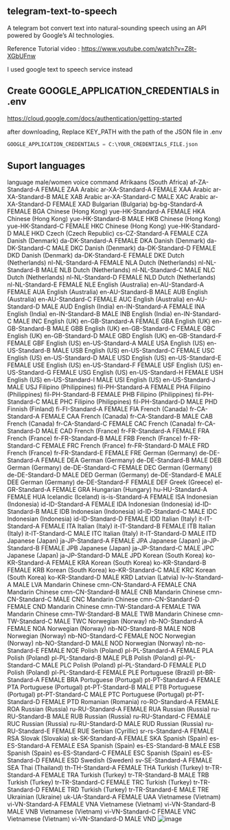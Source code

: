 ## telegram-text-to-speech

A telegram bot convert text into natural-sounding speech using an API powered by Google’s AI technologies.

Reference Tutorial video : https://www.youtube.com/watch?v=Z8t-XGbUFnw

I used google text to speech service instead

## Create GOOGLE_APPLICATION_CREDENTIALS in .env

https://cloud.google.com/docs/authentication/getting-started

after downloading, Replace KEY_PATH with the path of the JSON file in .env

```python
GOOGLE_APPLICATION_CREDENTIALS = C:\YOUR_CREDENTIALS_FILE.json
```

## Suport languages
language		male/women voice	command
Afrikaans (South Africa)	af-ZA-Standard-A	FEMALE	ZAA
Arabic	ar-XA-Standard-A	FEMALE	XAA
Arabic	ar-XA-Standard-B	MALE	XAB
Arabic	ar-XA-Standard-C	MALE	XAC
Arabic	ar-XA-Standard-D	FEMALE	XAD
Bulgarian (Bulgaria)	bg-bg-Standard-A	FEMALE	BGA
Chinese (Hong Kong)	yue-HK-Standard-A	FEMALE	HKA
Chinese (Hong Kong)	yue-HK-Standard-B	MALE	HKB
Chinese (Hong Kong)	yue-HK-Standard-C	FEMALE	HKC
Chinese (Hong Kong)	yue-HK-Standard-D	MALE	HKD
Czech (Czech Republic)	cs-CZ-Standard-A	FEMALE	CZA
Danish (Denmark)	da-DK-Standard-A	FEMALE	DKA
Danish (Denmark)	da-DK-Standard-C	MALE	DKC
Danish (Denmark)	da-DK-Standard-D	FEMALE	DKD
Danish (Denmark)	da-DK-Standard-E	FEMALE	DKE
Dutch (Netherlands)	nl-NL-Standard-A	FEMALE	NLA
Dutch (Netherlands)	nl-NL-Standard-B	MALE	NLB
Dutch (Netherlands)	nl-NL-Standard-C	MALE	NLC
Dutch (Netherlands)	nl-NL-Standard-D	FEMALE	NLD
Dutch (Netherlands)	nl-NL-Standard-E	FEMALE	NLE
English (Australia)	en-AU-Standard-A	FEMALE	AUA
English (Australia)	en-AU-Standard-B	MALE	AUB
English (Australia)	en-AU-Standard-C	FEMALE	AUC
English (Australia)	en-AU-Standard-D	MALE	AUD
English (India)	en-IN-Standard-A	FEMALE	INA
English (India)	en-IN-Standard-B	MALE	INB
English (India)	en-IN-Standard-C	MALE	INC
English (UK)	en-GB-Standard-A	FEMALE	GBA
English (UK)	en-GB-Standard-B	MALE	GBB
English (UK)	en-GB-Standard-C	FEMALE	GBC
English (UK)	en-GB-Standard-D	MALE	GBD
English (UK)	en-GB-Standard-F	FEMALE	GBF
English (US)	en-US-Standard-A	MALE	USA
English (US)	en-US-Standard-B	MALE	USB
English (US)	en-US-Standard-C	FEMALE	USC
English (US)	en-US-Standard-D	MALE	USD
English (US)	en-US-Standard-E	FEMALE	USE
English (US)	en-US-Standard-F	FEMALE	USF
English (US)	en-US-Standard-G	FEMALE	USG
English (US)	en-US-Standard-H	FEMALE	USH
English (US)	en-US-Standard-I	MALE	USI
English (US)	en-US-Standard-J	MALE	USJ
Filipino (Philippines)	fil-PH-Standard-A	FEMALE	PHA
Filipino (Philippines)	fil-PH-Standard-B	FEMALE	PHB
Filipino (Philippines)	fil-PH-Standard-C	MALE	PHC
Filipino (Philippines)	fil-PH-Standard-D	MALE	PHD
Finnish (Finland)	fi-FI-Standard-A	FEMALE	FIA
French (Canada)	fr-CA-Standard-A	FEMALE	CAA
French (Canada)	fr-CA-Standard-B	MALE	CAB
French (Canada)	fr-CA-Standard-C	FEMALE	CAC
French (Canada)	fr-CA-Standard-D	MALE	CAD
French (France)	fr-FR-Standard-A	FEMALE	FRA
French (France)	fr-FR-Standard-B	MALE	FRB
French (France)	fr-FR-Standard-C	FEMALE	FRC
French (France)	fr-FR-Standard-D	MALE	FRD
French (France)	fr-FR-Standard-E	FEMALE	FRE
German (Germany)	de-DE-Standard-A	FEMALE	DEA
German (Germany)	de-DE-Standard-B	MALE	DEB
German (Germany)	de-DE-Standard-C	FEMALE	DEC
German (Germany)	de-DE-Standard-D	MALE	DED
German (Germany)	de-DE-Standard-E	MALE	DEE
German (Germany)	de-DE-Standard-F	FEMALE	DEF
Greek (Greece)	el-GR-Standard-A	FEMALE	GRA
Hungarian (Hungary)	hu-HU-Standard-A	FEMALE	HUA
Icelandic (Iceland)	is-is-Standard-A	FEMALE	ISA
Indonesian (Indonesia)	id-ID-Standard-A	FEMALE	IDA
Indonesian (Indonesia)	id-ID-Standard-B	MALE	IDB
Indonesian (Indonesia)	id-ID-Standard-C	MALE	IDC
Indonesian (Indonesia)	id-ID-Standard-D	FEMALE	IDD
Italian (Italy)	it-IT-Standard-A	FEMALE	ITA
Italian (Italy)	it-IT-Standard-B	FEMALE	ITB
Italian (Italy)	it-IT-Standard-C	MALE	ITC
Italian (Italy)	it-IT-Standard-D	MALE	ITD
Japanese (Japan)	ja-JP-Standard-A	FEMALE	JPA
Japanese (Japan)	ja-JP-Standard-B	FEMALE	JPB
Japanese (Japan)	ja-JP-Standard-C	MALE	JPC
Japanese (Japan)	ja-JP-Standard-D	MALE	JPD
Korean (South Korea)	ko-KR-Standard-A	FEMALE	KRA
Korean (South Korea)	ko-KR-Standard-B	FEMALE	KRB
Korean (South Korea)	ko-KR-Standard-C	MALE	KRC
Korean (South Korea)	ko-KR-Standard-D	MALE	KRD
Latvian (Latvia)	lv-lv-Standard-A	MALE	LVA
Mandarin Chinese	cmn-CN-Standard-A	FEMALE	CNA
Mandarin Chinese	cmn-CN-Standard-B	MALE	CNB
Mandarin Chinese	cmn-CN-Standard-C	MALE	CNC
Mandarin Chinese	cmn-CN-Standard-D	FEMALE	CND
Mandarin Chinese	cmn-TW-Standard-A	FEMALE	TWA
Mandarin Chinese	cmn-TW-Standard-B	MALE	TWB
Mandarin Chinese	cmn-TW-Standard-C	MALE	TWC
Norwegian (Norway)	nb-NO-Standard-A	FEMALE	NOA
Norwegian (Norway)	nb-NO-Standard-B	MALE	NOB
Norwegian (Norway)	nb-NO-Standard-C	FEMALE	NOC
Norwegian (Norway)	nb-NO-Standard-D	MALE	NOD
Norwegian (Norway)	nb-no-Standard-E	FEMALE	NOE
Polish (Poland)	pl-PL-Standard-A	FEMALE	PLA
Polish (Poland)	pl-PL-Standard-B	MALE	PLB
Polish (Poland)	pl-PL-Standard-C	MALE	PLC
Polish (Poland)	pl-PL-Standard-D	FEMALE	PLD
Polish (Poland)	pl-PL-Standard-E	FEMALE	PLE
Portuguese (Brazil)	pt-BR-Standard-A	FEMALE	BRA
Portuguese (Portugal)	pt-PT-Standard-A	FEMALE	PTA
Portuguese (Portugal)	pt-PT-Standard-B	MALE	PTB
Portuguese (Portugal)	pt-PT-Standard-C	MALE	PTC
Portuguese (Portugal)	pt-PT-Standard-D	FEMALE	PTD
Romanian (Romania)	ro-RO-Standard-A	FEMALE	ROA
Russian (Russia)	ru-RU-Standard-A	FEMALE	RUA
Russian (Russia)	ru-RU-Standard-B	MALE	RUB
Russian (Russia)	ru-RU-Standard-C	FEMALE	RUC
Russian (Russia)	ru-RU-Standard-D	MALE	RUD
Russian (Russia)	ru-RU-Standard-E	FEMALE	RUE
Serbian (Cyrillic)	sr-rs-Standard-A	FEMALE	RSA
Slovak (Slovakia)	sk-SK-Standard-A	FEMALE	SKA
Spanish (Spain)	es-ES-Standard-A	FEMALE	ESA
Spanish (Spain)	es-ES-Standard-B	MALE	ESB
Spanish (Spain)	es-ES-Standard-C	FEMALE	ESC
Spanish (Spain)	es-ES-Standard-D	FEMALE	ESD
Swedish (Sweden)	sv-SE-Standard-A	FEMALE	SEA
Thai (Thailand)	th-TH-Standard-A	FEMALE	THA
Turkish (Turkey)	tr-TR-Standard-A	FEMALE	TRA
Turkish (Turkey)	tr-TR-Standard-B	MALE	TRB
Turkish (Turkey)	tr-TR-Standard-C	FEMALE	TRC
Turkish (Turkey)	tr-TR-Standard-D	FEMALE	TRD
Turkish (Turkey)	tr-TR-Standard-E	MALE	TRE
Ukrainian (Ukraine)	uk-UA-Standard-A	FEMALE	UAA
Vietnamese (Vietnam)	vi-VN-Standard-A	FEMALE	VNA
Vietnamese (Vietnam)	vi-VN-Standard-B	MALE	VNB
Vietnamese (Vietnam)	vi-VN-Standard-C	FEMALE	VNC
Vietnamese (Vietnam)	vi-VN-Standard-D	MALE	VND
![image](https://user-images.githubusercontent.com/28686176/125229681-db656c00-e309-11eb-8c3d-c96750cb6651.png)
